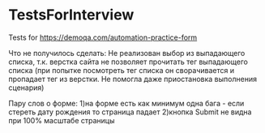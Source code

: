 # TestsForInterview
Tests for https://demoqa.com/automation-practice-form

Что не получилось сделать: Не реализован выбор из выпадающего списка, т.к. верстка сайта не позволяет прочитать тег выпадающего списка
 (при попытке посмотреть тег списка он сворачивается и пропадает тег из верстки. Не помогла даже приостановка
 выполнения сценария)

Пару слов о форме: 
1)на форме есть как минимум одна бага - если стереть дату рождения то страница падает
2)кнопка Submit не видна при 100% масштабе страницы
